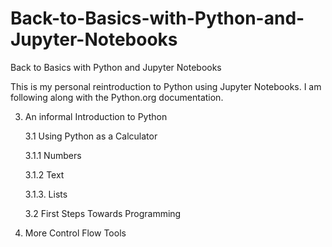 # Back-to-Basics-with-Python-and-Jupyter-Notebooks
Back to Basics with Python and Jupyter Notebooks

This is my personal reintroduction to Python using Jupyter Notebooks.  I am following along with the Python.org documentation.

3. An informal Introduction to Python
   
   3.1 Using Python as a Calculator
   
      3.1.1 Numbers
   
      3.1.2 Text
   
      3.1.3. Lists
   
   3.2 First Steps Towards Programming
   
4. More Control Flow Tools 
